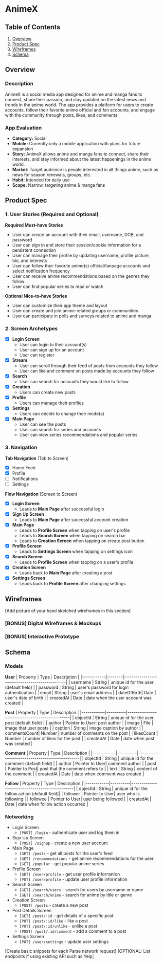 # AnimeX

## Table of Contents

1. [Overview](#Overview)
2. [Product Spec](#Product-Spec)
3. [Wireframes](#Wireframes)
4. [Schema](#Schema)

## Overview

### Description

AnimeX is a social media app designed for anime and manga fans to connect, share their passion, and stay updated on the latest news and trends in the anime world. The app provides a platform for users to create accounts, follow their favorite anime official and fan accounts, and engage with the community through posts, likes, and comments.

### App Evaluation

- **Category:** Social
- **Mobile:** Currently only a mobile application with plans for future expansion
- **Story:** AnimeX allows anime and manga fans to connect, share their interests, and stay informed about the latest happenings in the anime world.
- **Market:** Target audience is people interested in all things anime, such as news for season renewals, groups, etc.
- **Habit:** Intended for daily use
- **Scope:** Narrow, targeting anime & manga fans

## Product Spec

### 1. User Stories (Required and Optional)

**Required Must-have Stories**

* User can create an account with their email, username, DOB, and password
* User can sign in and store their session/cookie information for a persistent connection
* User can manage their profile by updating username, profile picture, bio, and interests
* User can follow their favorite anime(s) official/fanpage accounts and select notification frequency
* User can receive anime recommendations based on the genres they follow
* User can find popular series to read or watch

**Optional Nice-to-have Stories**

* User can customize their app theme and layout
* User can create and join anime-related groups or communities
* User can participate in polls and surveys related to anime and manga

### 2. Screen Archetypes

- [x] **Login Screen**
  * User can login to their account(s)
  * User can sign up for an account
  * User can register
- [x] **Stream**
  * User can scroll through their feed of posts from accounts they follow
  * User can like and comment on posts made by accounts they follow
- [x] **Search**
  * User can search for accounts they would like to follow
- [x] **Creation**
  * Users can create new posts
- [x] **Profile**
  * Users can manage their profiles
- [x] **Settings**
  * Users can decide to change their mode(s)
- [x] **Main Page**
  * User can see the posts
  * User can search for series and accounts
  * User can view series recommendations and popular series

### 3. Navigation

**Tab Navigation** (Tab to Screen)

- [x] Home Feed
- [x] Profile
- [ ] Notifications
- [ ] Settings

**Flow Navigation** (Screen to Screen)

- [x] **Login Screen**
  * Leads to **Main Page** after successful login
- [x] **Sign Up Screen**
  * Leads to **Main Page** after successful account creation
- [x] **Main Page**
  * Leads to **Profile Screen** when tapping on user's profile
  * Leads to **Search Screen** when tapping on search bar
  * Leads to **Creation Screen** when tapping on create post button
- [x] **Profile Screen**
  * Leads to **Settings Screen** when tapping on settings icon
- [x] **Search Screen**
  * Leads to **Profile Screen** when tapping on a user's profile
- [x] **Creation Screen**
  * Leads back to **Main Page** after creating a post
- [x] **Settings Screen**
  * Leads back to **Profile Screen** after changing settings

## Wireframes

[Add picture of your hand sketched wireframes in this section]

### [BONUS] Digital Wireframes & Mockups

### [BONUS] Interactive Prototype

## Schema 

### Models

**User**
| Property   | Type   | Description                                    |
|------------|--------|------------------------------------------------|
| username   | String | unique id for the user (default field)         |
| password   | String | user's password for login authentication       |
| email      | String | user's email address                           |
| dateOfBirth| Date   | user's date of birth                           |
| createdAt  | Date   | date when the user account was created         |

**Post**
| Property   | Type     | Description                                    |
|------------|----------|------------------------------------------------|
| objectId   | String   | unique id for the user post (default field)    |
| author     | Pointer to User| post author                              |
| image      | File     | image that user posts                          |
| caption    | String   | image caption by author                        |
| commentsCount| Number | number of comments on the post                 |
| likesCount | Number   | number of likes for the post                   |
| createdAt  | Date     | date when post was created                     |

**Comment**
| Property   | Type     | Description                                    |
|------------|----------|------------------------------------------------|
| objectId   | String   | unique id for the comment (default field)      |
| author     | Pointer to User| comment author                           |
| post       | Pointer to Post| post that the comment refers to           |
| text       | String   | content of the comment                         |
| createdAt  | Date     | date when comment was created                  |

**Follow**
| Property   | Type     | Description                                    |
|------------|----------|------------------------------------------------|
| objectId   | String   | unique id for the follow action (default field)|
| follower   | Pointer to User| user who is following                    |
| followee   | Pointer to User| user being followed                      |
| createdAt  | Date     | date when follow action occurred               |

### Networking

- Login Screen
  - `[POST] /login` - authenticate user and log them in
- Sign Up Screen
  - `[POST] /signup` - create a new user account
- Main Page
  - `[GET] /posts` - get all posts for the user's feed
  - `[GET] /recommendations` - get anime recommendations for the user
  - `[GET] /popular` - get popular anime series
- Profile Screen
  - `[GET] /user/profile` - get user profile information
  - `[PUT] /user/profile` - update user profile information
- Search Screen
  - `[GET] /search/users` - search for users by username or name
  - `[GET] /search/anime` - search for anime by title or genre
- Creation Screen
  - `[POST] /posts` - create a new post
- Post Details Screen
  - `[GET] /post/:id` - get details of a specific post
  - `[PUT] /post/:id/like` - like a post
  - `[PUT] /post/:id/unlike` - unlike a post
  - `[POST] /post/:id/comment` - add a comment to a post
- Settings Screen
  - `[PUT] /user/settings` - update user settings

[Create basic snippets for each Parse network request]
[OPTIONAL: List endpoints if using existing API such as Yelp]
